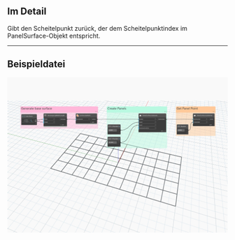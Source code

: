 ## Im Detail
Gibt den Scheitelpunkt zurück, der dem Scheitelpunktindex im PanelSurface-Objekt entspricht.
___
## Beispieldatei

![GetVertex](./Autodesk.DesignScript.Geometry.PanelSurface.GetVertex_img.jpg)
